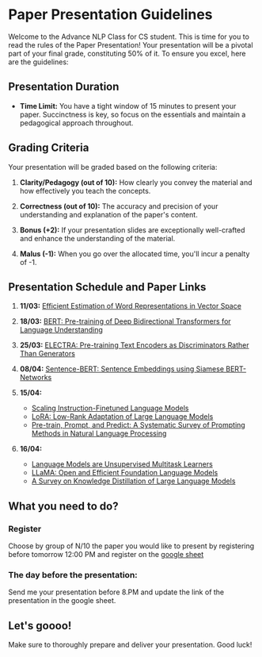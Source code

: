 # Paper Presentation Guidelines

Welcome to the Advance NLP Class for CS student. This is time for you to read the rules of the Paper Presentation! Your presentation will be a pivotal part of your final grade, constituting 50% of it. To ensure you excel, here are the guidelines:

## Presentation Duration

- **Time Limit:** You have a tight window of 15 minutes to present your paper. Succinctness is key, so focus on the essentials and maintain a pedagogical approach throughout.

## Grading Criteria

Your presentation will be graded based on the following criteria:

1. **Clarity/Pedagogy (out of 10):** How clearly you convey the material and how effectively you teach the concepts.
   
2. **Correctness (out of 10):** The accuracy and precision of your understanding and explanation of the paper's content.

3. **Bonus (+2):** If your presentation slides are exceptionally well-crafted and enhance the understanding of the material.

4. **Malus (-1):** When you go over the allocated time, you'll incur a penalty of -1.

## Presentation Schedule and Paper Links

1. **11/03:** [Efficient Estimation of Word Representations in Vector Space](https://arxiv.org/abs/1301.3781)
   
2. **18/03:** [BERT: Pre-training of Deep Bidirectional Transformers for Language Understanding](https://arxiv.org/abs/1810.04805)
   
3. **25/03:** [ELECTRA: Pre-training Text Encoders as Discriminators Rather Than Generators](https://arxiv.org/abs/2003.10555)
   
4. **08/04:** [Sentence-BERT: Sentence Embeddings using Siamese BERT-Networks](https://arxiv.org/abs/1908.10084)
   
5. **15/04:** 
   - [Scaling Instruction-Finetuned Language Models](https://arxiv.org/abs/2210.11416)
   - [LoRA: Low-Rank Adaptation of Large Language Models](https://arxiv.org/abs/2106.09685)
   - [Pre-train, Prompt, and Predict: A Systematic Survey of Prompting Methods in Natural Language Processing](https://arxiv.org/abs/2107.13586)


6. **16/04:**
   - [Language Models are Unsupervised Multitask Learners](https://d4mucfpksywv.cloudfront.net/better-language-models/language_models_are_unsupervised_multitask_learners.pdf)
   - [LLaMA: Open and Efficient Foundation Language Models](https://arxiv.org/abs/2302.13971)
   - [A Survey on Knowledge Distillation of Large Language Models](https://arxiv.org/abs/2402.13116)

## What you need to do?

### Register

Choose by group of N/10 the paper you would like to present by registering before tomorrow 12:00 PM and register on the [google sheet](https://docs.google.com/spreadsheets/d/1HBXlbCJDLCH0SRD5u3fSRGgxOw2iUZnTAsT6CdCGVO0/edit?usp=sharing)

### The day before the presentation:

Send me your presentation before 8.PM and update the link of the presentation in the google sheet.

## Let's goooo! 

Make sure to thoroughly prepare and deliver your presentation. Good luck!

